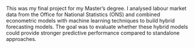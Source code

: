 This was my final project for my Master’s degree. I analysed labour market data from the 
Office for National Statistics (ONS) and combined econometric models with machine learning techniques to build 
hybrid forecasting models. The goal was to evaluate whether these hybrid models could provide stronger predictive 
performance compared to standalone approaches.
